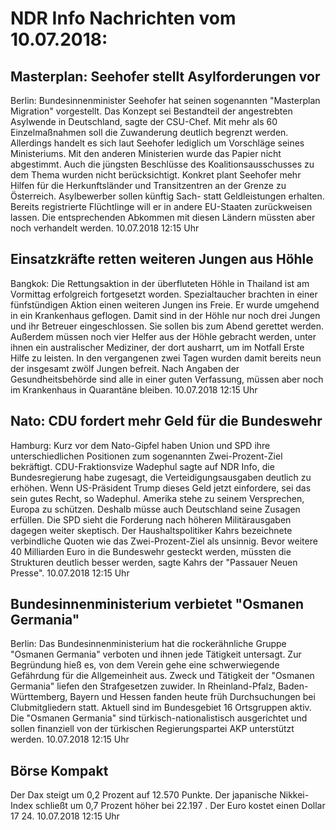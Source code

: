 # NDR Info Nachrichten vom 10.07.2018:


## Masterplan: Seehofer stellt Asylforderungen vor
Berlin: Bundesinnenminister Seehofer hat seinen sogenannten "Masterplan Migration" vorgestellt. Das Konzept sei Bestandteil der angestrebten Asylwende in Deutschland, sagte der CSU-Chef. Mit mehr als 60 Einzelmaßnahmen soll die Zuwanderung deutlich begrenzt werden. Allerdings handelt es sich laut Seehofer lediglich um Vorschläge seines Ministeriums. Mit den anderen Ministerien wurde das Papier nicht abgestimmt. Auch die jüngsten Beschlüsse des Koalitionsausschusses zu dem Thema wurden nicht berücksichtigt. Konkret plant Seehofer mehr Hilfen für die Herkunftsländer und Transitzentren an der Grenze zu Österreich. Asylbewerber sollen künftig Sach- statt Geldleistungen erhalten. Bereits registrierte Flüchtlinge will er in andere EU-Staaten zurückweisen lassen. Die entsprechenden Abkommen mit diesen Ländern müssten aber noch verhandelt werden. 10.07.2018 12:15 Uhr 

## Einsatzkräfte retten weiteren Jungen aus Höhle
Bangkok: Die Rettungsaktion in der überfluteten Höhle in Thailand ist am Vormittag erfolgreich fortgesetzt worden. Spezialtaucher brachten in einer fünfstündigen Aktion einen weiteren Jungen ins Freie. Er wurde umgehend in ein Krankenhaus geflogen. Damit sind in der Höhle nur noch drei Jungen und ihr Betreuer eingeschlossen. Sie sollen bis zum Abend gerettet werden. Außerdem müssen noch vier Helfer aus der Höhle gebracht werden, unter ihnen ein australischer Mediziner, der dort ausharrt, um im Notfall Erste Hilfe zu leisten. In den vergangenen zwei Tagen wurden damit bereits neun der insgesamt zwölf Jungen befreit. Nach Angaben der Gesundheitsbehörde sind alle in einer guten Verfassung, müssen aber noch im Krankenhaus in Quarantäne bleiben. 10.07.2018 12:15 Uhr 

## Nato: CDU fordert mehr Geld für die Bundeswehr
Hamburg: Kurz vor dem Nato-Gipfel haben Union und SPD ihre unterschiedlichen Positionen zum sogenannten Zwei-Prozent-Ziel bekräftigt. CDU-Fraktionsvize Wadephul sagte auf NDR Info, die Bundesregierung habe zugesagt, die Verteidigungsausgaben deutlich zu erhöhen. Wenn US-Präsident Trump dieses Geld jetzt einfordere, sei das sein gutes Recht, so Wadephul. Amerika stehe zu seinem Versprechen, Europa zu schützen. Deshalb müsse auch  Deutschland seine Zusagen erfüllen. Die SPD sieht die Forderung nach höheren Militärausgaben dagegen weiter skeptisch. Der Haushaltspolitiker Kahrs bezeichnete verbindliche Quoten wie das Zwei-Prozent-Ziel als unsinnig. Bevor weitere 40 Milliarden Euro in die Bundeswehr gesteckt werden, müssten die Strukturen deutlich besser werden, sagte Kahrs der "Passauer Neuen Presse". 10.07.2018 12:15 Uhr 

## Bundesinnenministerium verbietet "Osmanen Germania"
Berlin: Das Bundesinnenministerium hat die rockerähnliche Gruppe "Osmanen Germania" verboten und ihnen jede Tätigkeit untersagt. Zur Begründung hieß es, von dem Verein gehe eine schwerwiegende Gefährdung für die Allgemeinheit aus. Zweck und Tätigkeit der "Osmanen Germania" liefen den Strafgesetzen zuwider. In Rheinland-Pfalz, Baden-Württemberg, Bayern und Hessen fanden heute früh Durchsuchungen bei Clubmitgliedern statt. Aktuell sind im Bundesgebiet 16 Ortsgruppen aktiv. Die "Osmanen Germania" sind türkisch-nationalistisch ausgerichtet und sollen finanziell von der türkischen Regierungspartei AKP unterstützt werden. 10.07.2018 12:15 Uhr 

## Börse Kompakt
Der Dax steigt um 0,2 Prozent auf 12.570 Punkte. Der japanische Nikkei-Index schließt um  0,7  Prozent höher bei  22.197 . Der Euro kostet einen Dollar 17 24. 10.07.2018 12:15 Uhr 
